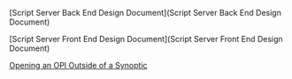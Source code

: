 [Script Server Back End Design Document](Script Server Back End Design Document)

[Script Server Front End Design Document](Script Server Front End Design Document)

[Opening an OPI Outside of a Synoptic](Opening-an-OPI-Outside-of-a-Synoptic)